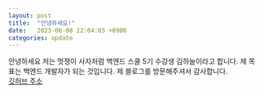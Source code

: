 ```yaml
---
layout: post
title:  "안녕하세요!"
date:   2023-06-08 22:04:03 +0900
categories: update
---
```

안녕하세요 저는 멋쟁이 사자처럼 백엔드 스쿨 5기 수강생 김하늘이라고 합니다. 제 목표는 백엔드 개발자가 되는 것입니다. 제 블로그를 방문해주셔서 감사합니다. <br>
<a href="https://github.com/gureumi74">깃허브 주소</a>

[jekyll-docs]: https://jekyllrb.com/docs/home
[jekyll-gh]:   https://github.com/jekyll/jekyll
[jekyll-talk]: https://talk.jekyllrb.com/
